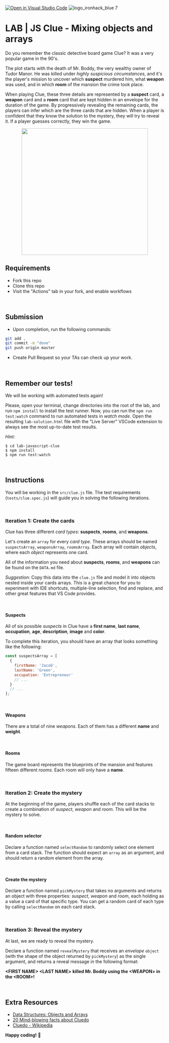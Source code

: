 [![Open in Visual Studio Code](https://classroom.github.com/assets/open-in-vscode-f059dc9a6f8d3a56e377f745f24479a46679e63a5d9fe6f495e02850cd0d8118.svg)](https://classroom.github.com/online_ide?assignment_repo_id=6738570&assignment_repo_type=AssignmentRepo)
![logo_ironhack_blue 7](https://user-images.githubusercontent.com/23629340/40541063-a07a0a8a-601a-11e8-91b5-2f13e4e6b441.png)

# LAB | JS Clue - Mixing objects and arrays

Do you remember the classic detective board game Clue? It was a very popular game in the 90's.

The plot starts with the death of Mr. Boddy, the very wealthy owner of Tudor Manor. He was killed under _highly suspicious circumstances_, and it's the player's mission to uncover which **suspect** murdered him, what **weapon** was used, and in which **room** of the mansion the crime took place.

When playing Clue, these three details are represented by a **suspect** card, a **weapon** card and a **room** card that are kept hidden in an envelope for the duration of the game. By progressively revealing the remaining cards, the players can infer which are the three cards that are hidden. When a player is confident that they know the solution to the mystery, they will try to reveal it. If a player guesses correctly, they win the game.

<p align="center"><img width="400" src="https://i.imgur.com/AZWieq9.jpg=300"/></p>

## Requirements

- Fork this repo
- Clone this repo
- Visit the "Actions" tab in your fork, and enable workflows

<br>

## Submission

- Upon completion, run the following commands:

```sh
git add .
git commit -m "done"
git push origin master
```

- Create Pull Request so your TAs can check up your work.

<br>

## Remember our tests!

We will be working with automated tests again!

Please, open your terminal, change directories into the root of the lab, and run `npm install` to install the test runner. Now, you can run the `npm run test:watch` command to run automated tests in _watch mode_. Open the resulting `lab-solution.html` file with the "Live Server" VSCode extension to always see the most up-to-date test results.

_Hint:_

```shell
$ cd lab-javascript-clue
$ npm install
$ npm run test:watch
```

<br>

## Instructions

You will be working in the `src/clue.js` file. The test requirements (`tests/clue.spec.js`) will guide you in solving the following iterations.

<br>

### Iteration 1: Create the cards

Clue has three different _card types_: **suspects**, **rooms**, and **weapons**.

Let's create an `array` for every _card type_. These arrays should be named `suspectsArray`, `weaponsArray`, `roomsArray`.
Each array will contain _objects_, where each _object_ represents one card.

All of the information you need about **suspects**, **rooms**, and **weapons** can be found on the `DATA.md` file.

_Suggestion_: Copy this data into the `clue.js` file and model it into objects nested inside your cards arrays. This is a great chance for you to experiment with IDE shortcuts, multiple-line selection, find and replace, and other great features that VS Code provides.

<br>

#### Suspects

All of six possible _suspects_ in Clue have a **first name**, **last name**, **occupation**, **age**, **description**, **image** and **color**.

To complete this iteration, you should have an array that looks something like the following:

```javascript
const suspectsArray = [
  {
    firstName: 'Jacob',
    lastName: 'Green',
    occupation: 'Entrepreneur'
    // ...
  }
  // ...
];
```

<br>

#### Weapons

There are a total of nine _weapons_. Each of them has a different **name** and **weight**.

<br>

#### Rooms

The game board represents the blueprints of the mansion and features fifteen different _rooms_. Each room will only have a **name**.

<br>

### Iteration 2: Create the mystery

At the beginning of the game, players shuffle each of the card stacks to create a combination of _suspect_, _weapon_ and _room_. This will be the mystery to solve.

<br>

#### Random selector

Declare a function named `selectRandom` to randomly select one element from a card stack. The function should expect an `array` as an argument, and should return a random element from the array.

<br>

#### Create the mystery

Declare a function named `pickMystery` that takes no arguments and returns an object with three properties: _suspect_, _weapon_ and _room_, each holding as a value a card of that specific type. You can get a random card of each type by calling `selectRandom` on each card stack.

<br>

### Iteration 3: Reveal the mystery

At last, we are ready to reveal the mystery.

Declare a function named `revealMystery` that receives an _envelope_ `object` (with the shape of the object returned by `pickMystery`) as the single argument, and returns a reveal message in the following format:

**\<FIRST NAME\> \<LAST NAME\> killed Mr. Boddy using the \<WEAPON\> in the \<ROOM\>!**

<br>

## Extra Resources

- [Data Structures: Objects and Arrays](http://eloquentjavascript.net/04_data.html)
- [20 Mind-blowing facts about Cluedo](http://whatculture.com/offbeat/20-mind-blowing-facts-you-didnt-know-about-cluedo)
- [Cluedo - Wikipedia](https://en.wikipedia.org/wiki/Cluedo)

**Happy coding!** 💙
